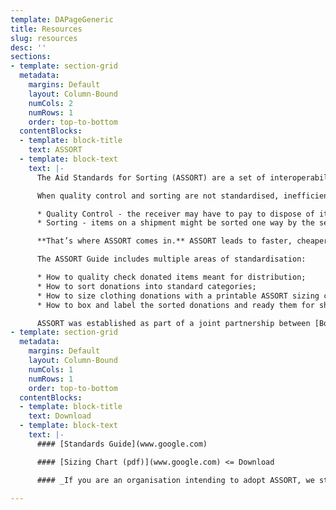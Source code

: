 ```yaml
---
template: DAPageGeneric
title: Resources
slug: resources
desc: ''
sections:
- template: section-grid
  metadata:
    margins: Default
    layout: Column-Bound
    numCols: 2
    numRows: 1
    order: top-to-bottom
  contentBlocks:
  - template: block-title
    text: ASSORT
  - template: block-text
    text: |-
      The Aid Standards for Sorting (ASSORT) are a set of interoperability standards for humanitarian aid that are designed to save grassroots organisations time, effort, and money.

      When quality control and sorting are not standardised, inefficiencies arise. These inefficiencies can demotivate volunteers and waste a significant amount of resources:

      * Quality Control - the receiver may have to pay to dispose of items that are culturally inappropriate, out of season, or poor in quality
      * Sorting - items on a shipment might be sorted one way by the sender and then have to be re-sorted another way by the receiver

      **That’s where ASSORT comes in.** ASSORT leads to faster, cheaper, and more responsive aid. By providing a “common language” for aid donations, organisations receiving aid can know ahead of time what is on an aid shipment. When the shipment arrives, they process it much faster than they otherwise could. Indeed, a pilot shipment showed that using ASSORT standards significantly cut down on the receiving organisation’s sorting and processing time. Saving time and volunteer capacity makes a big difference for grassroots aid organisations.

      The ASSORT Guide includes multiple areas of standardisation:

      * How to quality check donated items meant for distribution;
      * How to sort donations into standard categories;
      * How to size clothing donations with a printable ASSORT sizing chart;
      * How to box and label the sorted donations and ready them for shipment.

      ASSORT was established as part of a joint partnership between [Boxtribute](https://www.boxtribute.org/ "https://www.boxtribute.org/"), [Distribute Aid](https://distributeaid.org/ "https://distributeaid.org/"), [HERMINE](https://hermine.global/ "https://hermine.global/"), and the [InterEuropean Human Aid Association](https://www.iha.help/ "https://www.iha.help/").
- template: section-grid
  metadata:
    margins: Default
    layout: Column-Bound
    numCols: 1
    numRows: 1
    order: top-to-bottom
  contentBlocks:
  - template: block-title
    text: Download
  - template: block-text
    text: |-
      #### [Standards Guide](www.google.com)

      #### [Sizing Chart (pdf)](www.google.com) <= Download

      #### _If you are an organisation intending to adopt ASSORT, we strongly encourage you to subscribe to our Knowledge Sharing Updates email list so that you receive revised versions as soon as they come out:_ [_Subscribe to Updates Here_](https://lb.benchmarkemail.com//listbuilder/signupnew?IkfHTmyPVq88gyT7h8Hzz%252F5pwVnAjsSIBdsuOiiRRR3tO5iNRn8gS049TyW7spdJ "Knowledge Sharing Updates Signup Form")

---
```


